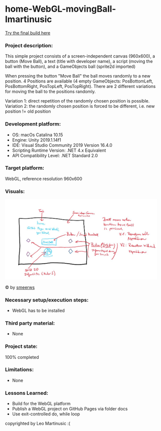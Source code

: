 # home-WebGL-movingBall-lmartinusic

[Try the final build here](https://5ahmnm1920mtin-3h.github.io/home-WebGL-movingBall-lmartinusic/)

### Project description: 
This simple project consists of a screen-independent canvas (960x600), a button (Move Ball), a text (title with developer name), a script (moving the ball with the button), and a GameObjects ball (sprite2d imported)

When pressing the button "Move Ball" the ball moves randomly to a new position. 4 Positions are available (4 empty GameObjects: PosBottomLeft, PosBottomRight, PosTopLeft, PosTopRight). There are 2 different variations for moving the ball to the positions randomly.

Variation 1: direct repetition of the randomly chosen position is possible.
Variation 2: the randomly chosen position is forced to be different, i.e. new position != old position

### Development platform: 
* OS: macOs Catalina 10.15
* Engine: Unity 2019.1.14f1
* IDE: Visual Studio Community 2019 Version 16.4.0
* Scripting Runtime Version: .NET 4.x Equivalent
* API Compatibility Level: .NET Standard 2.0

### Target platform: 
WebGL, reference resolution 960x600

### Visuals: 
<div>
<img src = "Screenshots/sketch-moving-ball.jpg" width = "500">
</div>

© by [smeerws](https://github.com/smeerws/)

### Necessary setup/execution steps: 
* WebGL has to be installed

### Third party material: 
* None

### Project state: 
100% completed

### Limitations: 
* None

### Lessons Learned:
* Build for the WebGL platform
* Publish a WebGL project on GitHub Pages via folder docs
* Use exit-controlled do, while loop

copyrighted by Leo Martinusic :(
